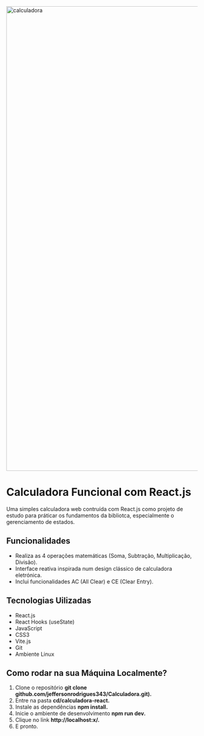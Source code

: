 <img width="2398" height="1223" alt="calculadora" src="https://github.com/user-attachments/assets/0f2f223f-8fce-413b-a33d-0ac25855fc65" />


# Calculadora Funcional com React.js
Uma simples calculadora web contruída com React.js como projeto de estudo para práticar os fundamentos da bibliotca, especialmente o gerenciamento de estados.

## Funcionalidades
* Realiza as 4 operações matemáticas (Soma, Subtração, Multiplicação, Divisão).
* Interface reativa inspirada num design clássico de calculadora eletrónica.
* Inclui funcionalidades AC (All Clear) e CE (Clear Entry).
## Tecnologias Uilizadas
* React.js
* React Hooks (useState)
* JavaScript
* CSS3
* Vite.js
* Git
* Ambiente Linux

## Como rodar na sua Máquina Localmente?

1. Clone o repositório **git clone github.com/jeffersonrodrigues343/Calculadora.git).**
2. Entre na pasta **cd/calculadora-react.**
3. Instale as dependências **npm install.**
4. Inicie o ambiente de desenvolvimento **npm run dev.**
5. Clique no link **http://localhost:x/.**
6. E pronto.
